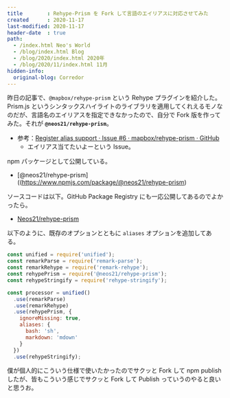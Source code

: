 ```yaml
---
title        : Rehype-Prism を Fork して言語のエイリアスに対応させてみた
created      : 2020-11-17
last-modified: 2020-11-17
header-date  : true
path:
  - /index.html Neo's World
  - /blog/index.html Blog
  - /blog/2020/index.html 2020年
  - /blog/2020/11/index.html 11月
hidden-info:
  original-blog: Corredor
---
```


昨日の記事で、`@mapbox/rehype-prism` という Rehype プラグインを紹介した。Prism.js というシンタックスハイライトのライブラリを適用してくれえるモノなのだが、言語名のエイリアスを指定できなかったので、自分で Fork 版を作ってみた。それが __`@neos21/rehype-prism`__。

- 参考：[Register alias support · Issue #6 · mapbox/rehype-prism · GitHub](https://github.com/mapbox/rehype-prism/issues/6)
  - エイリアス当てたいよーという Issue。

npm パッケージとして公開している。

- [@neos21/rehype-prism]((https://www.npmjs.com/package/@neos21/rehype-prism)

ソースコードは以下。GitHub Package Registry にも一応公開してあるのでよかったら。

- [Neos21/rehype-prism](https://github.com/Neos21/rehype-prism)

以下のように、既存のオプションとともに `aliases` オプションを追加してある。

```javascript
const unified = require('unified');
const remarkParse = require('remark-parse');
const remarkRehype = require('remark-rehype');
const rehypePrism = require('@neos21/rehype-prism');
const rehypeStringify = require('rehype-stringify');

const processor = unified()
  .use(remarkParse)
  .use(remarkRehype)
  .use(rehypePrism, {
    ignoreMissing: true,
    aliases: {
      bash: 'sh',
      markdown: 'mdown'
    }
  })
  .use(rehypeStringify);
```

僕が個人的にこういう仕様で使いたかったのでサクッと Fork して npm publish したが、皆もこういう感じでサクッと Fork して Publish っていうのやると良いと思うお。

